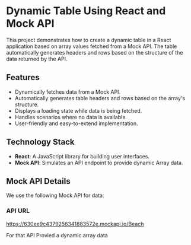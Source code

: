 # Dynamic Table Using React and Mock API

This project demonstrates how to create a dynamic table in a React application based on array values fetched from a Mock API. The table automatically generates headers and rows based on the structure of the data returned by the API.

## Features

- Dynamically fetches data from a Mock API.
- Automatically generates table headers and rows based on the array's structure.
- Displays a loading state while data is being fetched.
- Handles scenarios where no data is available.
- User-friendly and easy-to-extend implementation.

## Technology Stack

- **React**: A JavaScript library for building user interfaces.
- **Mock API**: Simulates an API endpoint to provide dynamic Array data.

## Mock API Details

We use the following Mock API for data:

### API URL

https://630ee9c4379256341883572e.mockapi.io/Beach

For that API Provied a dynamic array data

